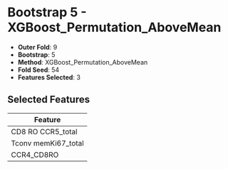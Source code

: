 # Bootstrap 5 - XGBoost_Permutation_AboveMean

- **Outer Fold**: 9
- **Bootstrap**: 5
- **Method**: XGBoost_Permutation_AboveMean
- **Fold Seed**: 54
- **Features Selected**: 3

## Selected Features

| Feature |
|---------|
| CD8 RO CCR5_total |
| Tconv memKi67_total |
| CCR4_CD8RO |
